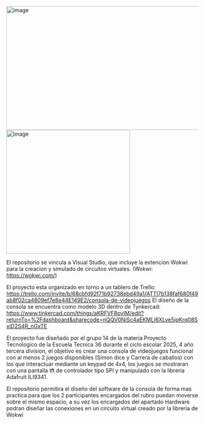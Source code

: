 <img width="765" height="324" alt="image" src="https://github.com/user-attachments/assets/3bc9ee2b-4feb-47f6-adda-38a5cfaeaf2f" />    <img width="324" height="324" alt="image" src="https://github.com/user-attachments/assets/5ce1c368-80b5-4c63-b79b-115d7ea1805b" />

El repositorio se vincula a Visual Studio, que incluye la extencion Wokwi para la creacion y simulado de circuitos virtuales. (Wokwi: https://wokwi.com/)

El proyecto esta organizado en torno a un tablero de Trello: https://trello.com/invite/b/68cbfd92f71b92738ebd49a1/ATTI7b138faf680f49ab8f02ca4809ef7e8e44E149E2/consola-de-videojuegos
El diseño de la consola se encuentra como modelo 3D dentro de Tynkercad: https://www.tinkercad.com/things/aKRFVF8pyIM/edit?returnTo=%2Fdashboard&sharecode=nQQV0NiSc4aEKMLI6XLve5ipKrq08SxiD2S4R_nGxTE

  El proyecto fue diseñado por el grupo 14 de la materia Proyecto Tecnologico de la Escuela Tecnica 36 durante el ciclo escolar 2025, 4 año tercera division, el objetivo es crear una consola 
de videojuegos funcional con al menos 2 juegos disponibles (Simon dice y Carrera de caballos) con los que interactuar mediante un keypad de 4x4, los juegos se mostraran con una pantalla tft de
controlador tipo SPI y manipulado con la libreria Adafruit ILI9341.

  El repositorio permitira el diseño del software de la consola de forma mas practica para que los 2 participantes encargados del rubro puedan moverse sobre el mismo espacio, a su vez los
encargados del apartado Hardware podran diseñar las conexiones en un circuito virtual creado por la libreria de Wokwi

